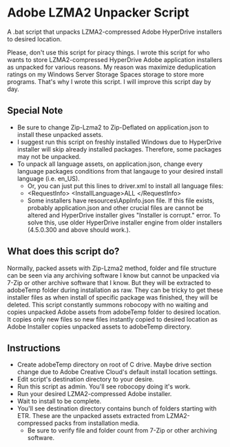 # Adobe LZMA2 Unpacker Script
A .bat script that unpacks LZMA2-compressed Adobe HyperDrive installers to desired location.

Please, don't use this script for piracy things. I wrote this script for who wants to store LZMA2-compressed HyperDrive Adobe application installers as unpacked for various reasons. My reason was maximize deduplication ratings on my Windows Server Storage Spaces storage to store more programs. That's why I wrote this script. I will improve this script day by day.

## Special Note
- Be sure to change Zip-Lzma2 to Zip-Deflated on application.json to install these unpacked assets.
- I suggest run this script on freshly installed Windows due to HyperDrive installer will skip already installed packages. Therefore, some packages may not be unpacked.
- To unpack all language assets, on application.json, change every language packages conditions from that langauge to your desired install language (i.e. en_US).
  - Or, you can just put this lines to driver.xml to install all language files:
  - \<RequestInfo>
        \<InstallLanguage>ALL</InstallLanguage>
    \</RequestInfo>
  - Some installers have resources\AppInfo.json file. If this file exists, probably application.json and other crucial files are cannot be altered and HyperDrive installer gives "Installer is corrupt." error. To solve this, use older HyperDrive installer engine from older installers (4.5.0.300 and above should work.).

## What does this script do?
Normally, packed assets with Zip-Lzma2 method, folder and file structure can be seen via any archiving software I know but cannot be unpacked via 7-Zip or other archive software that I know. But they will be extracted to adobeTemp folder during installation as raw. They can be tricky to get these installer files as when install of specific package was finished, they will be deleted. This script constantly summons robocopy with no waiting and copies unpacked Adobe assets from adobeTemp folder to desired location. It copies only new files so new files instantly copied to desired location as Adobe Installer copies unpacked assets to adobeTemp directory.

## Instructions
- Create adobeTemp directory on root of C drive. Maybe drive section change due to Adobe Creative Cloud's default install location settings.
- Edit script's destination directory to your desire.
- Run this script as admin. You'll see robocopy doing it's work.
- Run your desired LZMA2-compressed Adobe installer.
- Wait to install to be complete.
- You'll see destination directory contains bunch of folders starting with ETR. These are the unpacked assets extracted from LZMA2-compressed packs from installation media.
  - Be sure to verify file and folder count from 7-Zip or other archiving software.

